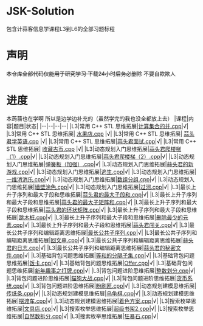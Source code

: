 # JSK-Solution
包含计蒜客信息学课程L3到L6的全部习题标程

# 声明
~~本仓库全部代码仅能用于研究学习 下载24小时后务必删除~~
不要自欺欺人

# 进度
本蒟蒻也在学啊 所以是边学边补充的（虽然学完的我也没全都放上去）
|课程|内容|题目|状态|
|--|--|--|--|
|L3|常用 C++ STL 思维拓展|[计算集合的并.cpp](L3/常用%20C++%20STL%20思维拓展/计算集合的并.cpp)|√|
|L3|常用 C++ STL 思维拓展| [水果店.cpp](L3/常用%20C++%20STL%20思维拓展/水果店.cpp)            |√|
|L3|常用 C++ STL 思维拓展| [蒜头君学英语.cpp](L3/常用%20C++%20STL%20思维拓展/蒜头君学英语.cpp) |√|
|L3|常用 C++ STL 思维拓展|[蒜头君面试.cpp](L3/常用%20C++%20STL%20思维拓展/蒜头君面试.cpp)|√|
|L3|常用 C++ STL 思维拓展| [收藏古币.cpp](L3/常用%20C++%20STL%20思维拓展/收藏古币.cpp)        |√|
|L3|动态规划入门思维拓展|[蒜头君爬楼梯（1）.cpp](L3/动态规划入门思维拓展/蒜头君爬楼梯（1）.cpp)|√|
|L3|动态规划入门思维拓展|[蒜头君爬楼梯（2）.cpp](L3/动态规划入门思维拓展/蒜头君爬楼梯（2）.cpp)|√|
|L3|动态规划入门思维拓展|[弹簧板（加强）.cpp](L3/动态规划入门思维拓展/弹簧板（加强）.cpp)|√|
|L3|动态规划入门思维拓展|[蒜头君的新游戏.cpp](L3/动态规划入门思维拓展/蒜头君的新游戏.cpp)|√|
|L3|动态规划入门思维拓展|[逃生.cpp](L3/动态规划入门思维拓展/逃生.cpp)|√|
|L3|动态规划入门思维拓展|[一维消消乐.cpp](L3/动态规划入门思维拓展/一维消消乐.cpp)|√|
|L3|动态规划入门思维拓展|[数组分组.cpp](L3/动态规划入门思维拓展/数组分组.cpp)|√|
|L3|动态规划入门思维拓展|[墙壁涂色.cpp](L3/动态规划入门思维拓展/墙壁涂色.cpp)|√|
|L3|动态规划入门思维拓展|[过河.cpp](L3/动态规划入门思维拓展/过河.cpp)|√|
|L3|最长上升子序列和最大子段和思维拓展|[蒜头君的最大子段和.cpp](L3/最长上升子序列和最大子段和思维拓展/蒜头君的最大子段和.cpp)|√|
|L3|最长上升子序列和最大子段和思维拓展|[蒜头君的最大子矩阵和.cpp](L3/最长上升子序列和最大子段和思维拓展/蒜头君的最大子矩阵和.cpp)|√|
|L3|最长上升子序列和最大子段和思维拓展|[蒜头君的环状矩阵.cpp](L3/最长上升子序列和最大子段和思维拓展/蒜头君的环状矩阵.cpp)|√|
|L3|最长上升子序列和最大子段和思维拓展|[跳木桩.cpp](L3/最长上升子序列和最大子段和思维拓展/跳木桩.cpp)|√|
|L3|最长上升子序列和最大子段和思维拓展|[删除最少的元素.cpp](L3/最长上升子序列和最大子段和思维拓展/删除最少的元素.cpp)|√|
|L3|最长上升子序列和最大子段和思维拓展|[蒜头君闯关.cpp](L3/最长上升子序列和最大子段和思维拓展/蒜头君闯关.cpp)|√|
|L3|最长公共子序列和编辑距离思维拓展|[最长公共子序列.cpp](L3/最长公共子序列和编辑距离思维拓展/最长公共子序列.cpp)|√|
|L3|最长公共子序列和编辑距离思维拓展|[回文串.cpp](L3/最长公共子序列和编辑距离思维拓展/回文串.cpp)|√|
|L3|最长公共子序列和编辑距离思维拓展|[蒜头君的日志.cpp](L3/最长公共子序列和编辑距离思维拓展/蒜头君的日志.cpp)|√|
|L3|最长公共子序列和编辑距离思维拓展|[蒜头君的秘密文件.cpp](L3/最长公共子序列和编辑距离思维拓展/蒜头君的秘密文件.cpp)|√|
|L3|基础背包问题思维拓展|[等和的分隔子集.cpp](L3/基础背包问题思维拓展/等和的分隔子集.cpp)|√|
|L3|基础背包问题思维拓展|[饭卡.cpp](L3/基础背包问题思维拓展/饭卡.cpp)|√|
|L3|基础背包问题思维拓展|[Offer.cpp](L3/基础背包问题思维拓展/Offer.cpp)|√|
|L3|基础背包问题思维拓展|[新年趣事之打牌.cpp](L3/基础背包问题思维拓展/新年趣事之打牌.cpp)|√|
|L3|背包问题进阶思维拓展|[整数划分.cpp](L3/背包问题进阶思维拓展/整数划分.cpp)|√|
|L3|背包问题进阶思维拓展|[猫狗大战.cpp](L3/背包问题进阶思维拓展/猫狗大战.cpp)|√|
|L3|背包问题进阶思维拓展|[货币系统.cpp](L3/背包问题进阶思维拓展/货币系统.cpp)|√|
|L3|背包问题进阶思维拓展|[粉刷匠.cpp](L3/背包问题进阶思维拓展/粉刷匠.cpp)|√|
|L3|动态规划建模思维拓展|[传纸条.cpp](L3/动态规划建模思维拓展/传纸条.cpp)|√|
|L3|动态规划建模思维拓展|[乌龟棋.cpp](L3/动态规划建模思维拓展/乌龟棋.cpp)|√|
|L3|动态规划建模思维拓展|[摆渡车.cpp](L3/动态规划建模思维拓展/摆渡车.cpp)|√|
|L3|动态规划建模思维拓展|[着色方案.cpp](L3/动态规划建模思维拓展/着色方案.cpp)|√|
|L3|搜索枚举思维拓展|[文具店.cpp](L3/搜索枚举思维拓展/文具店.cpp)|√|
|L3|搜索枚举思维拓展|[超级书架2.cpp](L3/搜索枚举思维拓展/超级书架2.cpp)|√|
|L3|搜索枚举思维拓展|[自然数拆分.cpp](L3/搜索枚举思维拓展/自然数拆分.cpp)|√|
|L3|搜索枚举思维拓展|[狂暴石.cpp](L3/搜索枚举思维拓展/狂暴石.cpp)|√|



